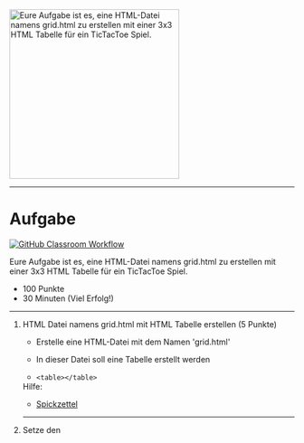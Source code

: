 <img src="https://upload.wikimedia.org/wikipedia/commons/thumb/3/32/Tic_tac_toe.svg/640px-Tic_tac_toe.svg.png" alt="Eure Aufgabe ist es, eine HTML-Datei namens grid.html zu erstellen mit einer 3x3 HTML Tabelle für ein TicTacToe Spiel." width="300"/>

---
# Aufgabe
[![GitHub Classroom Workflow](https://github.com/helsoc7/tictactoe-html-test/actions/workflows/classroom.yml/badge.svg)](https://github.com/helsoc7/tictactoe-html-test/actions/workflows/classroom.yml) 

Eure Aufgabe ist es, eine HTML-Datei namens grid.html zu erstellen mit einer 3x3 HTML Tabelle für ein TicTacToe Spiel.
* 100 Punkte
* 30 Minuten (Viel Erfolg!)

---
<ol>
<li> HTML Datei namens grid.html mit HTML Tabelle erstellen  (5 Punkte)</li>
<ul><li> Erstelle eine HTML-Datei mit dem Namen 'grid.html'</li></ul>
<ul><li> In dieser Datei soll eine Tabelle erstellt werden</li></ul>
<ul><li><code>&lt;table&gt;&lt;/table&gt;</code></li></ul>
Hilfe: 
<ul><li><a href="https://www.w3schools.com/tags/tag_table.asp">Spickzettel</a></li></ul> 

---
<li> Setze den <title> Tag auf 'Welcome to TicTacToe' (5 Punkte)</li>
Hilfe: 
<ul><li><a href="https://www.w3schools.com/tags/tag_title.asp">Spickzettel</a></li></ul> 

---
<li> Tabelle mit der Tabellenüberschrift 'TicTacToe' erstellen (10 Punkte)</li>
<ul><li><code>&lt;caption&gt;&lt;/caption&gt;</code></li></ul>
Hilfe: 
<ul><li><a href="https://www.w3schools.com/tags/tag_caption.asp#:~:text=The%20tag%20defines%20a,align%20and%20place%20the%20caption.">Spickzettel</a></li></ul> 

---
<li> Setze die ID der Tabelle auf 'game' (5 Punkte)</li>
Hilfe: 
<ul><li><a href="https://www.w3schools.com/html/html_id.asp">Spickzettel</a></li></ul> 

---
<li> HTML Tabelle um 9 Tabellenfelder erweitern (10 Punkte)</li>
<ul><li><code>&lt;td&gt;&lt;/td&gt;</code></li></ul>
Hilfe: 
<ul><li><a href="https://www.w3schools.com/tags/tag_td.asp#:~:text=The%20tag%20defines%20a,with%20the%20element)">Spickzettel</a></li></ul> 

---
<li> Jeweils pro Tabellenfeld einen <button> hinzufügen (15 Punkte)</li>
<ul><li><code>&lt;button&gt;&lt;/button&gt;</code></li></ul>
Hilfe: 
<ul><li><a href="https://www.w3schools.com/tags/tag_button.asp">Spickzettel</a></li></ul> 

---
<li> Jeder Button sollte X anzeigen (20 Punkte)</li>
<ul><li><code>&lt;button type='button'&gt;Click Me!&lt;/button&gt;</code></li></ul>
Hilfe: 
<ul><li><a href="https://www.w3schools.com/tags/tag_button.asp">Spickzettel</a></li></ul> 

---
<li> Benennen der IDs jedes Buttons von cell1 bis cell9 (20 Punkte)</li>
<ul><li><code>&lt;button type='button' id='cell1'&gt;X&lt;/button&gt;</code></li></ul>
Hilfe: 
<ul><li><a href="https://www.w3schools.com/html/html_id.asp">Spickzettel</a></li></ul> 

---
<li> Füge außerhalb der Tabelle eine Schaltfläche 'Play' mit der ID 'play' hinzu (10 Punkte)</li>
Hilfe: 
<ul><li><a href="https://www.w3schools.com/tags/tag_button.asp">Spickzettel</a></li></ul> 

---
</ol>
